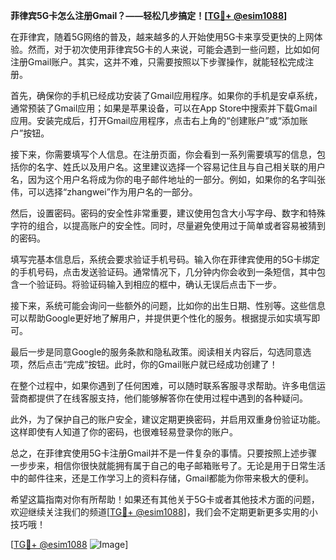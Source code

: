 **菲律宾5G卡怎么注册Gmail？——轻松几步搞定！[[TG💪+ @esim1088](https://t.me/s/esim1088)]**

在菲律宾，随着5G网络的普及，越来越多的人开始使用5G卡来享受更快的上网体验。然而，对于初次使用菲律宾5G卡的人来说，可能会遇到一些问题，比如如何注册Gmail账户。其实，这并不难，只需要按照以下步骤操作，就能轻松完成注册。

首先，确保你的手机已经成功安装了Gmail应用程序。如果你的手机是安卓系统，通常预装了Gmail应用；如果是苹果设备，可以在App Store中搜索并下载Gmail应用。安装完成后，打开Gmail应用程序，点击右上角的“创建账户”或“添加账户”按钮。

接下来，你需要填写个人信息。在注册页面，你会看到一系列需要填写的信息，包括你的名字、姓氏以及用户名。这里建议选择一个容易记住且与自己相关联的用户名，因为这个用户名将成为你的电子邮件地址的一部分。例如，如果你的名字叫张伟，可以选择“zhangwei”作为用户名的一部分。

然后，设置密码。密码的安全性非常重要，建议使用包含大小写字母、数字和特殊字符的组合，以提高账户的安全性。同时，尽量避免使用过于简单或者容易被猜到的密码。

填写完基本信息后，系统会要求验证手机号码。输入你在菲律宾使用的5G卡绑定的手机号码，点击发送验证码。通常情况下，几分钟内你会收到一条短信，其中包含一个验证码。将验证码输入到相应的框中，确认无误后点击下一步。

接下来，系统可能会询问一些额外的问题，比如你的出生日期、性别等。这些信息可以帮助Google更好地了解用户，并提供更个性化的服务。根据提示如实填写即可。

最后一步是同意Google的服务条款和隐私政策。阅读相关内容后，勾选同意选项，然后点击“完成”按钮。此时，你的Gmail账户就已经成功创建了！

在整个过程中，如果你遇到了任何困难，可以随时联系客服寻求帮助。许多电信运营商都提供了在线客服支持，他们能够解答你在使用过程中遇到的各种疑问。

此外，为了保护自己的账户安全，建议定期更换密码，并启用双重身份验证功能。这样即使有人知道了你的密码，也很难轻易登录你的账户。

总之，在菲律宾使用5G卡注册Gmail并不是一件复杂的事情。只要按照上述步骤一步步来，相信你很快就能拥有属于自己的电子邮箱账号了。无论是用于日常生活中的邮件往来，还是工作学习上的资料存储，Gmail都能为你带来极大的便利。

希望这篇指南对你有所帮助！如果还有其他关于5G卡或者其他技术方面的问题，欢迎继续关注我们的频道[[TG💪+ @esim1088](https://t.me/s/esim1088)]，我们会不定期更新更多实用的小技巧哦！

[[TG💪+ @esim1088](https://t.me/s/esim1088) ![Image](https://i.postimg.cc/4NQfJmqS/Snipaste-2025-05-13-00-14-12.png)]